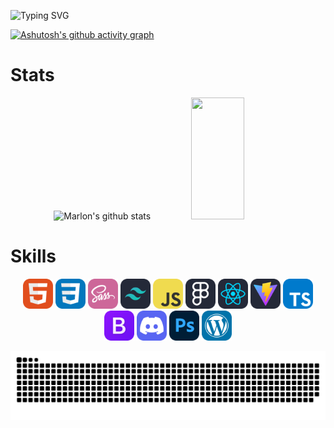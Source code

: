 

 ![Typing SVG](https://readme-typing-svg.herokuapp.com/?color=15f4ef&size=35&start=true&vStart=true&width=1000&lines=Hi!+My+name+is+Marlon;Developer+in+progress!)
 
<!------------------------------------------------------------------------------------------>


[![Ashutosh's github activity graph](https://github-readme-activity-graph.vercel.app/graph?username=Marlon1003&bg_color=0d1117&color=ffffff&line=36CA00&point=f9fafa&area=true&hide_border=true)](https://github.com/ashutosh00710/github-readme-activity-graph)

<!------------------------------------------------------------------------------------------>

<h1>Stats</h1>

<div align="center"> <img width="49%" height="195px" src="https://github-readme-stats.vercel.app/api?username=Marlon1003&show_icons=true&count_private=true&hide_border=true&title_color=02D9F7FF&icon_color=02D9F7FF&text_color=c9d1d9&bg_color=0d1117" alt="Marlon's github stats" /> <img width="41%" height="195px" src="https://github-readme-stats.vercel.app/api/top-langs/?username=Marlon1003&layout=compact&hide_border=true&title_color=02D9F7FF&text_color=02D9F7FF&bg_color=0d1117" /> </div>

<!------------------------------------------------------------------------------------------>

<h1>Skills</h1>

<p align="center">
<img src="https://github.com/tandpfun/skill-icons/blob/main/icons/HTML.svg" width="48" title="HTML"> 
<img src="https://github.com/tandpfun/skill-icons/blob/main/icons/CSS.svg" width="48" title="CSS"> 
<img src="https://github.com/tandpfun/skill-icons/blob/main/icons/Sass.svg" width="48" title="Sass">
<img src="https://github.com/tandpfun/skill-icons/blob/main/icons/TailwindCSS-Dark.svg" width="48" title="TailWindCss">  
<img src="https://github.com/tandpfun/skill-icons/blob/main/icons/JavaScript.svg" width="48"  title="Javascript">
<img src="https://github.com/tandpfun/skill-icons/blob/main/icons/Figma-Dark.svg" width="48" title="Figma"> 
<img src="https://github.com/tandpfun/skill-icons/blob/main/icons/React-Dark.svg" width="48" title="React.Js"> 
<img src="https://github.com/tandpfun/skill-icons/blob/main/icons/Vite-Dark.svg" width="48"  title="Vite">  
<img src="https://github.com/tandpfun/skill-icons/blob/main/icons/TypeScript.svg" width="48" title="TypeScript">        
<img src="https://github.com/tandpfun/skill-icons/blob/main/icons/Bootstrap.svg" width="48" title="Bootstrap">        
<img src="https://github.com/tandpfun/skill-icons/blob/main/icons/Discord.svg" width="48" title="Discord">
<img src="https://github.com/tandpfun/skill-icons/blob/main/icons/Photoshop.svg" width="48" title="Photoshop">
<img src="https://github.com/tandpfun/skill-icons/blob/main/icons/Wordpress.svg" width="48" title="Wordpress">
<p/>

<!------------------------------------------------------------------------------------------>

![](https://github.com/Platane/snk/raw/output/github-contribution-grid-snake.svg)


 
